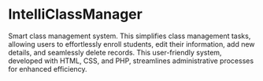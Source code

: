 # IntelliClassManager
Smart class management system. This simplifies class management tasks, allowing users to effortlessly enroll students, edit their information, add new details, and seamlessly delete records. This user-friendly system, developed with HTML, CSS, and PHP, streamlines administrative processes for enhanced efficiency.
